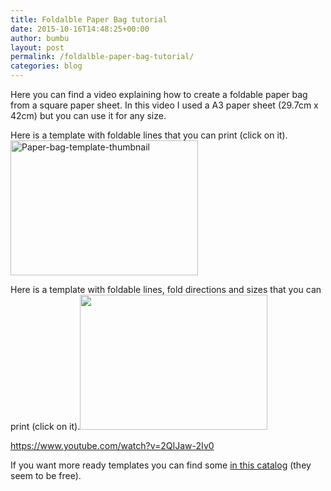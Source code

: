 ```yaml
---
title: Foldalble Paper Bag tutorial
date: 2015-10-16T14:48:25+00:00
author: bumbu
layout: post
permalink: /foldalble-paper-bag-tutorial/
categories: blog
---
```

Here you can find a video explaining how to create a foldable paper bag from a square paper sheet. In this video I used a A3 paper sheet (29.7cm x 42cm) but you can use it for any size.

Here is a template with foldable lines that you can print (click on it).<a href="{{site.root}}/assets/images/2015/10/Paper-bag-template.pdf" target="_blank"><img class="aligncenter size-medium wp-image-775" src="{{site.root}}/assets/images/2015/10/Paper-bag-template-thumbnail-300x216.png" alt="Paper-bag-template-thumbnail" width="300" height="216" /></a>

Here is a template with foldable lines, fold directions and sizes that you can print (click on it).<a href="{{site.root}}/assets/images/2015/10/Paper-bag-template-with-sizes.pdf" target="_blank"><img class="aligncenter wp-image-776 size-medium" src="{{site.root}}/assets/images/2015/10/Paper-bag-template-with-sizes-thumbnail-300x216.png" alt="" width="300" height="216" /></a>

https://www.youtube.com/watch?v=2QIJaw-2Iv0

If you want more ready templates you can find some <a href="http://www.e-print.com.hk/en_download_bag" target="_blank">in this catalog</a> (they seem to be free).
